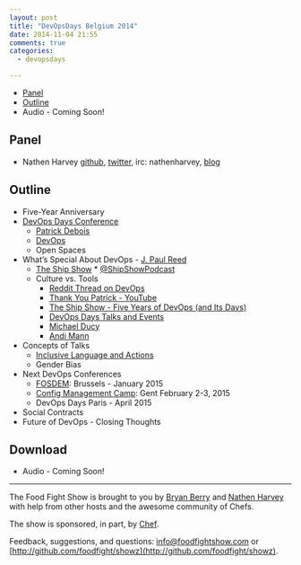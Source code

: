 ```yaml
---
layout: post
title: "DevOpsDays Belgium 2014"
date: 2014-11-04 21:55
comments: true
categories:
  - devopsdays

---
```


* [Panel](http://foodfightshow.org/2014/11/devopsdays-belgium-2014.html#panel)
* [Outline](http://foodfightshow.org/2014/11/devopsdays-belgium-2014.html#outline)
* Audio - Coming Soon!


Panel<a name="panel"></a>
-----
* Nathen Harvey [github](http://github.com/nathenharvey), [twitter](http://twitter.com/nathenharvey), irc: nathenharvey, [blog](http://nathenharvey.com)


Outline<a name="outline"></a>
-------

* Five-Year Anniversary
* [DevOps Days Conference](http://www.devopsdays.org/) 
	* [Patrick Debois](https://twitter.com/patrickdebois)
	* [DevOps](http://devops.com/)
  * Open Spaces
* What’s Special About DevOps - [J. Paul Reed](https://twitter.com/SoberBuildEng)	
  * [The Ship Show](http://theshipshow.com/)
		* [@ShipShowPodcast](https://twitter.com/ShipShowPodcast)
  * Culture vs. Tools
	* [Reddit Thread on DevOps](http://www.reddit.com/search?q=devops)
	* [Thank You Patrick - YouTube](https://www.youtube.com/watch?v=f62xu5pDQaw)
	* [The Ship Show - Five Years of DevOps (and Its Days)](http://theshipshow.com/2014/11/five-years-of-devops-and-its-days/)
	* [DevOps Days Talks and Events](http://devopsdays.org/events/2014-belgium/)
	* [Michael Ducy](https://twitter.com/mfdii)
	* [Andi Mann](https://twitter.com/AndiMann)
* Concepts of Talks
	* [Inclusive Language and Actions](http://dictionary.reference.com/browse/inclusive+language)
	* Gender Bias
* Next DevOps Conferences
  * [FOSDEM](https://fosdem.org/2015/): Brussels - January 2015
  * [Config Management Camp](http://cfgmgmtcamp.eu/): Gent February 2-3, 2015
  * DevOps Days Paris - April 2015
* Social Contracts
* Future of DevOps - Closing Thoughts

Download
--------
* Audio - Coming Soon!

<hr />

The Food Fight Show is brought to you by [Bryan Berry](https://twitter.com/bryanwb) and [Nathen Harvey](https://twitter.com/nathenharvey) with help from other hosts and the awesome community of Chefs.

The show is sponsored, in part, by [Chef](http://www.getchef.com).

Feedback, suggestions, and questions:  [info@foodfightshow.com](mailto:info@foodfightshow.com) or  [http://github.com/foodfight/showz](http://github.com/foodfight/showz).
